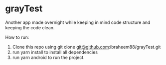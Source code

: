 # grayTest
Another app made overnight while keeping in mind code structure and keeping the code clean.

How to run:
1. Clone this repo using git clone git@github.com:ibraheem88/grayTest.git
2. run yarn install to install all dependencies
3. run yarn android to run the project.
